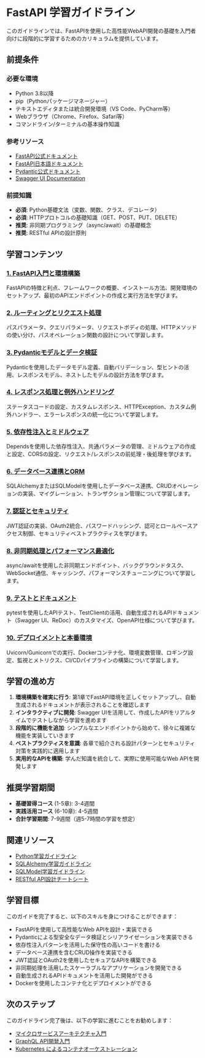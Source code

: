 # FastAPI 学習ガイドライン

このガイドラインでは、FastAPIを使用した高性能WebAPI開発の基礎を入門者向けに段階的に学習するためのカリキュラムを提供しています。

## 前提条件
### 必要な環境
- Python 3.8以降
- pip（Pythonパッケージマネージャー）
- テキストエディタまたは統合開発環境（VS Code、PyCharm等）
- Webブラウザ（Chrome、Firefox、Safari等）
- コマンドライン/ターミナルの基本操作知識

### 参考リソース
- [FastAPI公式ドキュメント](https://fastapi.tiangolo.com/)
- [FastAPI日本語ドキュメント](https://fastapi.tiangolo.com/ja/)
- [Pydantic公式ドキュメント](https://docs.pydantic.dev/)
- [Swagger UI Documentation](https://swagger.io/docs/)

### 前提知識
- **必須**: Python基礎文法（変数、関数、クラス、デコレータ）
- **必須**: HTTPプロトコルの基礎知識（GET、POST、PUT、DELETE）
- **推奨**: 非同期プログラミング（async/await）の基礎概念
- **推奨**: RESTful APIの設計原則

## 学習コンテンツ
### [1. FastAPI入門と環境構築](https://fcircle-biz.github.io/tech_docs/guide/python-ecosystem/fastapi/fastapi-learning-material-1.html)
FastAPIの特徴と利点、フレームワークの概要、インストール方法、開発環境のセットアップ、最初のAPIエンドポイントの作成と実行方法を学びます。

### [2. ルーティングとリクエスト処理](https://fcircle-biz.github.io/tech_docs/guide/python-ecosystem/fastapi/fastapi-learning-material-2.html)
パスパラメータ、クエリパラメータ、リクエストボディの処理、HTTPメソッドの使い分け、パスオペレーション関数の設計について学習します。

### [3. Pydanticモデルとデータ検証](https://fcircle-biz.github.io/tech_docs/guide/python-ecosystem/fastapi/fastapi-learning-material-3.html)
Pydanticを使用したデータモデル定義、自動バリデーション、型ヒントの活用、レスポンスモデル、ネストしたモデルの設計方法を学びます。

### [4. レスポンス処理と例外ハンドリング](https://fcircle-biz.github.io/tech_docs/guide/python-ecosystem/fastapi/fastapi-learning-material-4.html)
ステータスコードの設定、カスタムレスポンス、HTTPException、カスタム例外ハンドラー、エラーレスポンスの統一化について学習します。

### [5. 依存性注入とミドルウェア](https://fcircle-biz.github.io/tech_docs/guide/python-ecosystem/fastapi/fastapi-learning-material-5.html)
Dependsを使用した依存性注入、共通パラメータの管理、ミドルウェアの作成と設定、CORSの設定、リクエスト/レスポンスの前処理・後処理を学びます。

### [6. データベース連携とORM](https://fcircle-biz.github.io/tech_docs/guide/python-ecosystem/fastapi/fastapi-learning-material-6.html)
SQLAlchemyまたはSQLModelを使用したデータベース連携、CRUDオペレーションの実装、マイグレーション、トランザクション管理について学習します。

### [7. 認証とセキュリティ](https://fcircle-biz.github.io/tech_docs/guide/python-ecosystem/fastapi/fastapi-learning-material-7.html)
JWT認証の実装、OAuth2統合、パスワードハッシング、認可とロールベースアクセス制御、セキュリティベストプラクティスを学びます。

### [8. 非同期処理とパフォーマンス最適化](https://fcircle-biz.github.io/tech_docs/guide/python-ecosystem/fastapi/fastapi-learning-material-8.html)
async/awaitを使用した非同期エンドポイント、バックグラウンドタスク、WebSocket通信、キャッシング、パフォーマンスチューニングについて学習します。

### [9. テストとドキュメント](https://fcircle-biz.github.io/tech_docs/guide/python-ecosystem/fastapi/fastapi-learning-material-9.html)
pytestを使用したAPIテスト、TestClientの活用、自動生成されるAPIドキュメント（Swagger UI、ReDoc）のカスタマイズ、OpenAPI仕様について学びます。

### [10. デプロイメントと本番環境](https://fcircle-biz.github.io/tech_docs/guide/python-ecosystem/fastapi/fastapi-learning-material-10.html)
Uvicorn/Gunicornでの実行、Dockerコンテナ化、環境変数管理、ロギング設定、監視とメトリクス、CI/CDパイプラインの構築について学習します。

## 学習の進め方
1. **環境構築を確実に行う**: 第1章でFastAPI環境を正しくセットアップし、自動生成されるドキュメントが表示されることを確認します
2. **インタラクティブに開発**: Swagger UIを活用して、作成したAPIをリアルタイムでテストしながら学習を進めます
3. **段階的に機能を追加**: シンプルなエンドポイントから始めて、徐々に複雑な機能を実装していきます
4. **ベストプラクティスを意識**: 各章で紹介される設計パターンとセキュリティ対策を実践的に適用します
5. **実用的なAPIを構築**: 学んだ知識を統合して、実際に使用可能なWeb APIを開発します

## 推奨学習期間
- **基礎習得コース** (1-5章): 3-4週間
- **実践活用コース** (6-10章): 4-5週間
- **合計学習期間**: 7-9週間（週5-7時間の学習を想定）

## 関連リソース
- [Python学習ガイドライン](https://fcircle-biz.github.io/tech_docs/guide/python-ecosystem/python/README.html)
- [SQLAlchemy学習ガイドライン](https://fcircle-biz.github.io/tech_docs/guide/python-ecosystem/sqlalchemy/README.html)
- [SQLModel学習ガイドライン](https://fcircle-biz.github.io/tech_docs/guide/python-ecosystem/sqlmodel/README.html)
- [RESTful API設計チートシート](https://fcircle-biz.github.io/tech_docs/cheatsheet/api/restful-api-design-cheatsheet.html)

## 学習目標
このガイドを完了すると、以下のスキルを身につけることができます：
- FastAPIを使用して高性能なWeb APIを設計・実装できる
- Pydanticによる型安全なデータ検証とシリアライゼーションを実装できる
- 依存性注入パターンを活用した保守性の高いコードを書ける
- データベース連携を含むCRUD操作を実装できる
- JWT認証とOAuth2を使用したセキュアなAPIを構築できる
- 非同期処理を活用したスケーラブルなアプリケーションを開発できる
- 自動生成されるAPIドキュメントを活用した開発ができる
- Dockerを使用したコンテナ化とデプロイメントができる

## 次のステップ
このガイドライン完了後は、以下の学習に進むことをお勧めします：
- [マイクロサービスアーキテクチャ入門](https://fcircle-biz.github.io/tech_docs/guide/architecture/microservices/README.html)
- [GraphQL API開発入門](https://fcircle-biz.github.io/tech_docs/guide/api/graphql/README.html)
- [Kubernetes によるコンテナオーケストレーション](https://fcircle-biz.github.io/tech_docs/guide/devops/kubernetes/README.html)
